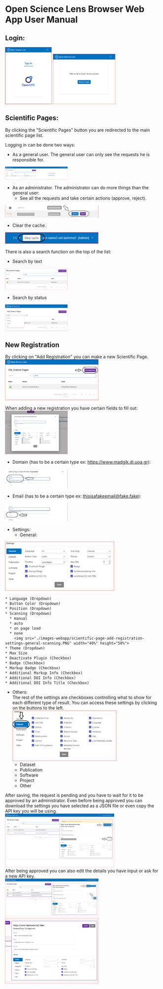 # Open Science Lens Browser Web App User Manual

## Login:

<img src="./images-webapp/login.PNG" width="30%" height="50%">
<img src="./images-webapp/original.PNG" width="40%" height="50%">

## Scientific Pages:

By clicking the "Scientific Pages" button you are redirected to the main scientific page list.

Logging in can be done two ways:

* As a general user. The general user can only see the requests he is responsible for.
<img src="./images-webapp/scientific-pages-general-user.PNG" width="40%" height="50%">

* As an administrator. The administrator can do more things than the general user:
  * See all the requests and take certain actions (approve, reject).
<img src="./images-webapp/scientific-page-pending.PNG" width="60%" height="50%">

  * Clear the cache.  
<img src="./images-webapp/scientific-page-clear-cache.PNG" width="60%" height="50%">

There is also a search function on the top of the list:
* Search by text  
<img src="./images-webapp/scientific-page-search.PNG" width="40%" height="50%">

* Search by status  
<img src="./images-webapp/scientific-page-status.PNG" width="40%" height="50%">

## New Registration

By clicking on "Add Registration" you can make a new Scientific Page.  
<img src="./images-webapp/scientific-page-add-registration.PNG" width="60%" height="50%">

When adding a new registration you have certain fields to fill out:  
<img src="./images-webapp/scientific-page-add-registration-original.PNG" width="40%" height="50%">

* Domain (has to be a certain type ex: https://www.madgik.di.uoa.gr):  
<img src="./images-webapp/scientific-page-add-registration-domain.PNG" width="40%" height="50%">

* Email (has to be a certain type ex: thisisafakeemail@fake.fake):  
<img src="./images-webapp/scientific-page-add-registration-email.PNG" width="40%" height="50%">

* Settings:
  * General:  
<img src="./images-webapp/scientific-page-add-registration-settings-general.PNG" width="70%" height="50%">

	* Language (Dropdown)
	* Button Color (Dropdown)
	* Position (Dropdown)
	* Scanning (Dropdown)
	  * manual
	  * auto
	  * on page load
	  * none  
	    <img src="./images-webapp/scientific-page-add-registration-settings-general-scanning.PNG" width="40%" height="50%">
	* Theme (Dropdown)
	* Max Size
	* Deactivate Plugin (Checkbox)
	* Badge (Checkbox)
	* Markup Badge (Checkbox)
	* Additional Markup Info (Checkbox)
	* Additional DOI Info (Checkbox)
	* Additional DOI Info Title (Checkbox)

  * Others:  
	The rest of the settings are checkboxes controlling what to show for each different type of result. You can access these settings by clicking on the buttons to the left.  
	<img src="./images-webapp/scientific-page-add-registration-settings-general-others.PNG" width="70%" height="50%">  
    * Dataset
	* Publication
	* Software
	* Project
	* Other

After saving, the request is pending and you have to wait for it to be approved by an administrator. Even before being approved you can download the settings you have selected as a JSON file or even copy the API key you will be using.  
<img src="./images-webapp/scientific-page-single-pending.PNG" width="70%" height="50%">  
After being approved you can also edit the details you have input or ask for a new API key.  
<img src="./images-webapp/scientific-page-single.PNG" width="60%" height="50%">
<img src="./images-webapp/scientific-page-single-edit.PNG" width="60%" height="50%">
